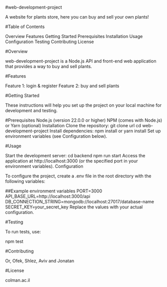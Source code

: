 #web-development-project

A website for plants store, here you can buy and sell your own plants!

#Table of Contents

Overview
Features
Getting Started
Prerequisites
Installation
Usage
Configuration
Testing
Contributing
License

#Overview

web-development-project is a Node.js API and front-end web application that provides a way to buy and sell plants.

#Features

Feature 1: login & register
Feature 2: buy and sell plants

#Getting Started

These instructions will help you set up the project on your local machine for development and testing.

#Prerequisites
Node.js (version 22.0.0 or higher)
NPM (comes with Node.js) or Yarn (optional)
Installation
Clone the repository:
git clone url
cd web-development-project
Install dependencies:
npm install
 or
yarn install
Set up environment variables (see Configuration below).

#Usage

Start the development server:
cd backend
npm run start
Access the application at http://localhost:3000 (or the specified port in your environment variables).
Configuration

To configure the project, create a .env file in the root directory with the following variables:

##Example environment variables
PORT=3000
API_BASE_URL=http://localhost:3000/api
DB_CONNECTION_STRING=mongodb://localhost:27017/database-name
SECRET_KEY=your_secret_key
Replace the values with your actual configuration.


#Testing

To run tests, use:

npm test

#Contributing

Or, Ofek, Shlez, Aviv and Jonatan

#License

colman.ac.il
